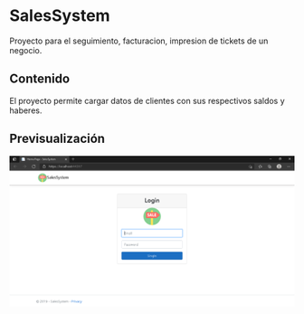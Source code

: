# SalesSystem
Proyecto para el seguimiento, facturacion, impresion de tickets de un negocio.

## Contenido
El proyecto permite cargar datos de clientes con sus respectivos saldos y haberes.

## Previsualización

![](/inicio.png)
